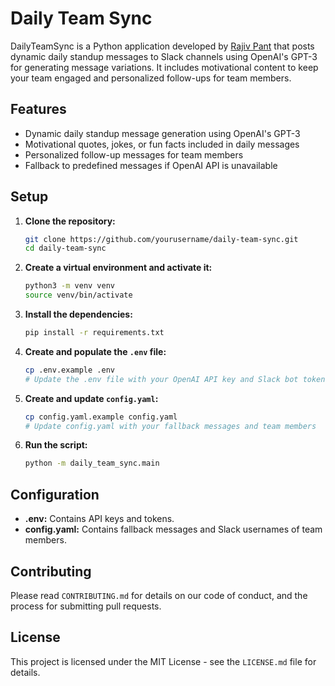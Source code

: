 # Daily Team Sync

DailyTeamSync is a Python application developed by [Rajiv Pant](https://rajiv.com/) that posts dynamic daily standup messages to Slack channels using OpenAI's GPT-3 for generating message variations. It includes motivational content to keep your team engaged and personalized follow-ups for team members. 

## Features
- Dynamic daily standup message generation using OpenAI's GPT-3
- Motivational quotes, jokes, or fun facts included in daily messages
- Personalized follow-up messages for team members
- Fallback to predefined messages if OpenAI API is unavailable

## Setup
1. **Clone the repository:**
   ```sh
   git clone https://github.com/yourusername/daily-team-sync.git
   cd daily-team-sync
   ```

2. **Create a virtual environment and activate it:**
   ```sh
   python3 -m venv venv
   source venv/bin/activate
   ```

3. **Install the dependencies:**
   ```sh
   pip install -r requirements.txt
   ```

4. **Create and populate the `.env` file:**
   ```sh
   cp .env.example .env
   # Update the .env file with your OpenAI API key and Slack bot token
   ```

5. **Create and update `config.yaml`:**
   ```sh
   cp config.yaml.example config.yaml
   # Update config.yaml with your fallback messages and team members
   ```

6. **Run the script:**
   ```sh
   python -m daily_team_sync.main
   ```

## Configuration
- **.env:** Contains API keys and tokens.
- **config.yaml:** Contains fallback messages and Slack usernames of team members.

## Contributing
Please read `CONTRIBUTING.md` for details on our code of conduct, and the process for submitting pull requests.

## License
This project is licensed under the MIT License - see the `LICENSE.md` file for details.

